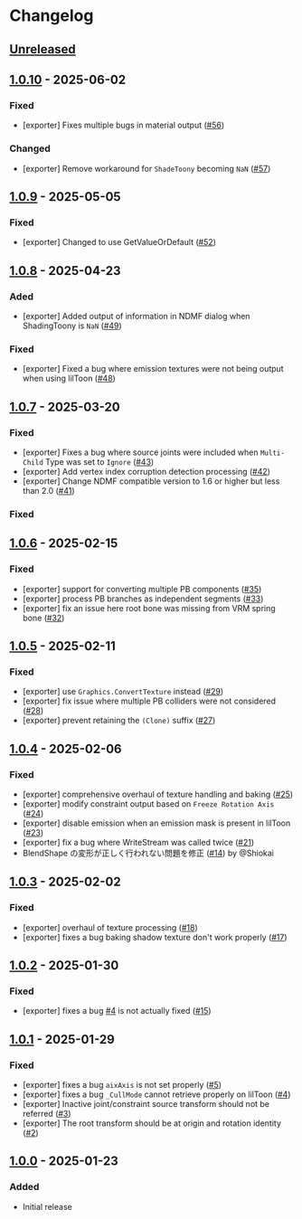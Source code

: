 # Changelog

## [Unreleased]

## [1.0.10] - 2025-06-02

### Fixed

- [exporter] Fixes multiple bugs in material output ([#56](https://github.com/hkrn/ndmf-vrm-exporter/pull/56))

### Changed

- [exporter] Remove workaround for `ShadeToony` becoming `NaN` ([#57](https://github.com/hkrn/ndmf-vrm-exporter/pull/57))

## [1.0.9] - 2025-05-05

### Fixed

- [exporter] Changed to use GetValueOrDefault ([#52](https://github.com/hkrn/ndmf-vrm-exporter/pull/52))

## [1.0.8] - 2025-04-23

### Aded

- [exporter] Added output of information in NDMF dialog when ShadingToony is `NaN` ([#49](https://github.com/hkrn/ndmf-vrm-exporter/pull/49))

### Fixed

- [exporter] Fixed a bug where emission textures were not being output when using lilToon ([#48](https://github.com/hkrn/ndmf-vrm-exporter/pull/48))

## [1.0.7] - 2025-03-20

### Fixed

- [exporter] Fixes a bug where source joints were included when `Multi-Child` Type was set to `Ignore` ([#43](https://github.com/hkrn/ndmf-vrm-exporter/pull/43))
- [exporter] Add vertex index corruption detection processing ([#42](https://github.com/hkrn/ndmf-vrm-exporter/pull/42))
- [exporter] Change NDMF compatible version to 1.6 or higher but less than 2.0 ([#41](https://github.com/hkrn/ndmf-vrm-exporter/pull/41))

### Fixed

## [1.0.6] - 2025-02-15

### Fixed

- [exporter] support for converting multiple PB components ([#35](https://github.com/hkrn/ndmf-vrm-exporter/pull/35))
- [exporter] process PB branches as independent segments ([#33](https://github.com/hkrn/ndmf-vrm-exporter/pull/33))
- [exporter] fix an issue here root bone was missing from VRM spring bone ([#32](https://github.com/hkrn/ndmf-vrm-exporter/pull/32))

## [1.0.5] - 2025-02-11

### Fixed

- [exporter] use `Graphics.ConvertTexture` instead ([#29](https://github.com/hkrn/ndmf-vrm-exporter/pull/29))
- [exporter] fix issue where multiple PB colliders were not considered ([#28](https://github.com/hkrn/ndmf-vrm-exporter/pull/28))
- [exporter] prevent retaining the `(Clone)` suffix ([#27](https://github.com/hkrn/ndmf-vrm-exporter/pull/27))

## [1.0.4] - 2025-02-06

### Fixed

- [exporter] comprehensive overhaul of texture handling and baking ([#25](https://github.com/hkrn/ndmf-vrm-exporter/pull/25))
- [exporter] modify constraint output based on `Freeze Rotation Axis` ([#24](https://github.com/hkrn/ndmf-vrm-exporter/pull/24))
- [exporter] disable emission when an emission mask is present in lilToon ([#23](https://github.com/hkrn/ndmf-vrm-exporter/pull/23))
- [exporter] fix a bug where WriteStream was called twice ([#21](https://github.com/hkrn/ndmf-vrm-exporter/pull/21))
- BlendShape の変形が正しく行われない問題を修正 ([#14](https://github.com/hkrn/ndmf-vrm-exporter/pull/14)) by @Shiokai

## [1.0.3] - 2025-02-02

### Fixed

- [exporter] overhaul of texture processing ([#18](https://github.com/hkrn/ndmf-vrm-exporter/pull/18))
- [exporter] fixes a bug baking shadow texture don't work properly ([#17](https://github.com/hkrn/ndmf-vrm-exporter/pull/17))

## [1.0.2] - 2025-01-30

### Fixed

- [exporter] fixes a bug [#4](https://github.com/hkrn/ndmf-vrm-exporter/pull/4) is not actually fixed ([#15](https://github.com/hkrn/ndmf-vrm-exporter/pull/15))

## [1.0.1] - 2025-01-29

### Fixed

- [exporter] fixes a bug `aixAxis` is not set properly ([#5](https://github.com/hkrn/ndmf-vrm-exporter/pull/5))
- [exporter] fixes a bug `_CullMode` cannot retrieve properly on lilToon ([#4](https://github.com/hkrn/ndmf-vrm-exporter/pull/4))
- [exporter] Inactive joint/constraint source transform should not be referred ([#3](https://github.com/hkrn/ndmf-vrm-exporter/pull/3))
- [exporter] The root transform should be at origin and rotation identity ([#2](https://github.com/hkrn/ndmf-vrm-exporter/pull/2))

## [1.0.0] - 2025-01-23

### Added

- Initial release

[unreleased]: https://github.com/hkrn/ndmf-vrm-exporter/compare/1.0.10...HEAD
[1.0.10]: https://github.com/hkrn/ndmf-vrm-exporter/compare/1.0.9...1.0.10
[1.0.9]: https://github.com/hkrn/ndmf-vrm-exporter/compare/1.0.8...1.0.9
[1.0.8]: https://github.com/hkrn/ndmf-vrm-exporter/compare/1.0.7...1.0.8
[1.0.7]: https://github.com/hkrn/ndmf-vrm-exporter/compare/1.0.6...1.0.7
[1.0.6]: https://github.com/hkrn/ndmf-vrm-exporter/compare/1.0.5...1.0.6
[1.0.5]: https://github.com/hkrn/ndmf-vrm-exporter/compare/1.0.4...1.0.5
[1.0.4]: https://github.com/hkrn/ndmf-vrm-exporter/compare/1.0.3...1.0.4
[1.0.3]: https://github.com/hkrn/ndmf-vrm-exporter/compare/1.0.2...1.0.3
[1.0.2]: https://github.com/hkrn/ndmf-vrm-exporter/compare/1.0.1...1.0.2
[1.0.1]: https://github.com/hkrn/ndmf-vrm-exporter/compare/1.0.0...1.0.1
[1.0.0]: https://github.com/hkrn/ndmf-vrm-exporter/releases/tag/1.0.0
